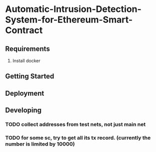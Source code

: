 # Automatic-Intrusion-Detection-System-for-Ethereum-Smart-Contract

## Requirements
1. Install docker

## Getting Started

## Deployment

## Developing
### TODO collect addresses from test nets, not just main net
### TODO for some sc, try to get all its tx record. (currently the number is limited by 10000)
